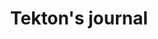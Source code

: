 ---
layout: item
title: Tekton's journal
item-id: 20890
datatable: true
id: 20890
name: "Tekton's journal"
members: true
lowalch: 0
highalch: 0
examine: "Scrawled jottings of a diminished mind."
monsters:
  - id: 7541
    name: "Tekton"
    members: true
    combat_level: 0
    wiki_url: "https://oldschool.runescape.wiki/w/Tekton#Normal"
    drops:
      - quantity: "1"
        rarity: 1
    image: "https://oldschool.runescape.wiki/images/2/2e/Tekton.png?a32ab"
  - id: 7543
    name: "Tekton (enraged)"
    members: true
    combat_level: 0
    wiki_url: "https://oldschool.runescape.wiki/w/Tekton#Enraged"
    drops:
      - quantity: "1"
        rarity: 1
    image: "https://oldschool.runescape.wiki/images/2/2e/Tekton.png?a32ab"
---